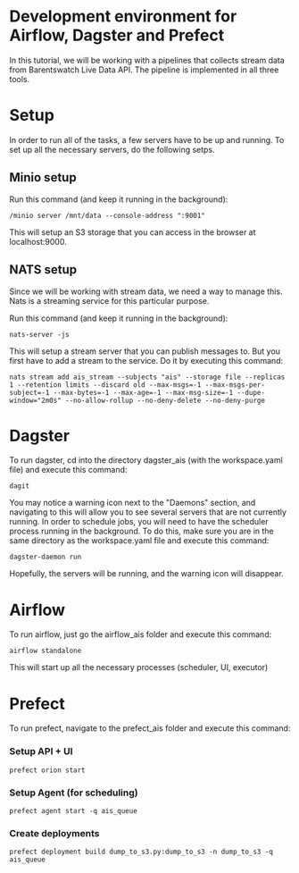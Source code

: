 # Development environment for Airflow, Dagster and Prefect
In this tutorial, we will be working with a pipelines that collects stream data from Barentswatch Live Data API. The pipeline is implemented in all three tools.

# Setup
In order to run all of the tasks, a few servers have to be up and running. To set up all the necessary servers, do the following setps.

## Minio setup
Run this command (and keep it running in the background):

    /minio server /mnt/data --console-address ":9001"

This will setup an S3 storage that you can access in the browser at localhost:9000.

## NATS setup
Since we will be working with stream data, we need a way to manage this. Nats is a streaming service for this particular purpose.

Run this command (and keep it running in the background):

    nats-server -js

This will setup a stream server that you can publish messages to. But you first have to add a stream to the service. Do it by executing this command:

    nats stream add ais_stream --subjects "ais" --storage file --replicas 1 --retention limits --discard old --max-msgs=-1 --max-msgs-per-subject=-1 --max-bytes=-1 --max-age=-1 --max-msg-size=-1 --dupe-window="2m0s" --no-allow-rollup --no-deny-delete --no-deny-purge

# Dagster
To run dagster, cd into the directory dagster_ais (with the workspace.yaml file) and execute this command:

    dagit

You may notice a warning icon next to the "Daemons" section, and navigating to this will allow you to see several servers that are not currently running. In order to schedule jobs, you will need to have the scheduler process running in the background. To do this, make sure you are in the same directory as the workspace.yaml file and execute this command:

    dagster-daemon run

Hopefully, the servers will be running, and the warning icon will disappear.

# Airflow
To run airflow, just go the airflow_ais folder and execute this command:

    airflow standalone

This will start up all the necessary processes (scheduler, UI, executor)

# Prefect
To run prefect, navigate to the prefect_ais folder and execute this command:

### Setup API + UI
    prefect orion start

### Setup Agent (for scheduling)

    prefect agent start -q ais_queue

### Create deployments

    prefect deployment build dump_to_s3.py:dump_to_s3 -n dump_to_s3 -q ais_queue



